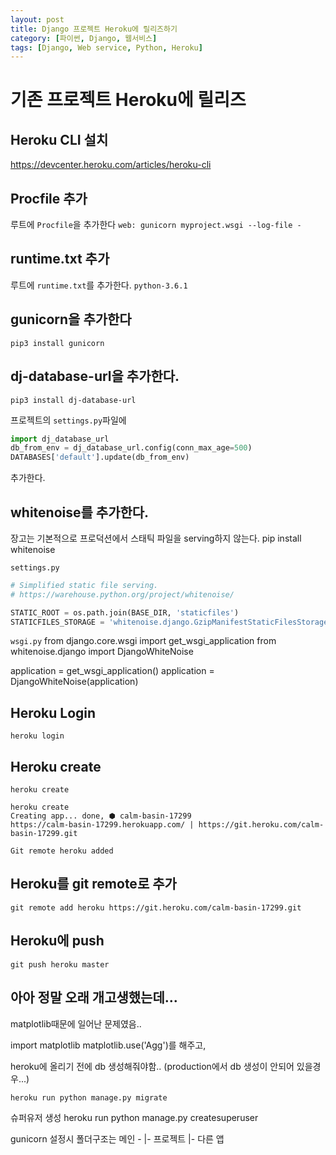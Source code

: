 ```yaml
---
layout: post
title: Django 프로젝트 Heroku에 릴리즈하기
category: [파이썬, Django, 웹서비스]
tags: [Django, Web service, Python, Heroku]
---
```


# 기존 프로젝트 Heroku에 릴리즈

## Heroku CLI 설치
https://devcenter.heroku.com/articles/heroku-cli

## Procfile 추가
루트에 `Procfile`을 추가한다
`web: gunicorn myproject.wsgi --log-file -`

## runtime.txt 추가
루트에 `runtime.txt`를 추가한다.
`python-3.6.1`

## gunicorn을 추가한다
`pip3 install gunicorn`

## dj-database-url을 추가한다.
`pip3 install dj-database-url`

프로젝트의 `settings.py`파일에
``` python
import dj_database_url
db_from_env = dj_database_url.config(conn_max_age=500)
DATABASES['default'].update(db_from_env)
```
추가한다.

## whitenoise를 추가한다.
장고는 기본적으로 프로덕션에서 스태틱 파일을 serving하지 않는다. 
pip install whitenoise

`settings.py`
``` python
# Simplified static file serving.
# https://warehouse.python.org/project/whitenoise/

STATIC_ROOT = os.path.join(BASE_DIR, 'staticfiles')
STATICFILES_STORAGE = 'whitenoise.django.GzipManifestStaticFilesStorage'
```

`wsgi.py`
from django.core.wsgi import get_wsgi_application
from whitenoise.django import DjangoWhiteNoise

application = get_wsgi_application()
application = DjangoWhiteNoise(application)

##

## Heroku Login
`heroku login`


## Heroku create
`heroku create`

```
heroku create
Creating app... done, ⬢ calm-basin-17299
https://calm-basin-17299.herokuapp.com/ | https://git.heroku.com/calm-basin-17299.git

Git remote heroku added
```

## Heroku를 git remote로 추가
`git remote add heroku https://git.heroku.com/calm-basin-17299.git`


## Heroku에 push
`git push heroku master`

## 아아 정말 오래 개고생했는데...

matplotlib때문에 일어난 문제였음..

import matplotlib
matplotlib.use('Agg')를 해주고,

heroku에 올리기 전에 db 생성해줘야함.. (production에서 db 생성이 안되어 있을경우...)

`heroku run python manage.py migrate`


슈퍼유저 생성
heroku run python manage.py createsuperuser



gunicorn 설정시 폴더구조는
메인 -
    |- 프로젝트
    |- 다른 앱
    





